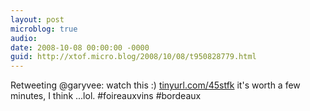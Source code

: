 ```yaml
---
layout: post
microblog: true
audio: 
date: 2008-10-08 00:00:00 -0000
guid: http://xtof.micro.blog/2008/10/08/t950828779.html
---
```

Retweeting @garyvee: watch this :) [tinyurl.com/45stfk](http://tinyurl.com/45stfk) it's worth a few minutes, I think ...lol. #foireauxvins #bordeaux
